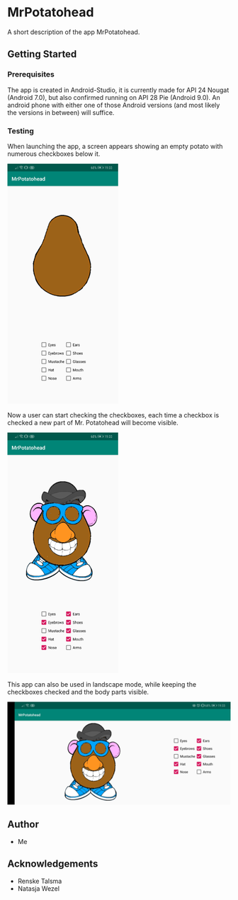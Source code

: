 # MrPotatohead
A short description of the app MrPotatohead.


## Getting Started
### Prerequisites
The app is created in Android-Studio, it is currently made for API 24 Nougat (Android 7.0), but also confirmed running on API 28 Pie (Android 9.0).
An android phone with either one of those Android versions (and most likely the versions in between) will suffice.

### Testing
When launching the app, a screen appears showing an empty potato with numerous checkboxes below it.

<img src="ReadmeImages/empty.jpg" width="250" >

Now a user can start checking the checkboxes, each time a checkbox is checked a new part of Mr. Potatohead will become visible.

<img src="ReadmeImages/filled.jpg" width="250">

This app can also be used in landscape mode, while keeping the checkboxes checked and the body parts visible.

<img src="ReadmeImages/landscape.jpg" >

## Author
* Me

## Acknowledgements
* Renske Talsma
* Natasja Wezel
